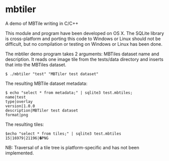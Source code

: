 mbtiler
=======

A demo of MBTile writing in C/C++

This module and program have been developed on OS X. The
SQLite library is cross-platform and porting this code to Windows or Linux should not
be difficult, but no compilation or testing on Windows or Linux has been done.

The mbtiler demo program takes 2 arguments: MBTiles dataset name and
description. It reads one image tile from the tests/data directory and
inserts that into the MBTiles dataset.

```
$ ./mbtiler "test" "MBTiler test dataset"
```

The resulting MBTile dataset metadata:

```
$ echo "select * from metadata;" | sqlite3 test.mbtiles;
name|test
type|overlay
version|1.0.0
description|MBTiler test dataset
format|png
```

The resulting tiles:

```
$echo "select * from tiles;" | sqlite3 test.mbtiles
15|16979|21196|�PNG
```

NB: Traversal of a tile tree is platform-specific and has not been implemented.
